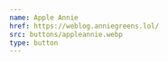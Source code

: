 ```yaml
---
name: Apple Annie
href: https://weblog.anniegreens.lol/
src: buttons/appleannie.webp
type: button
---
```

